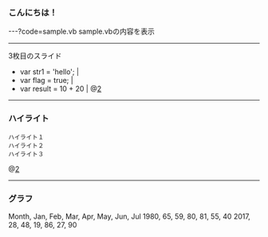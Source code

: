### こんにちは！
  
---?code=sample.vb
sample.vbの内容を表示

---
3枚目のスライド

- var str1 = 'hello'; |
- var flag = true; |
- var result = 10 + 20 |
@[2](コメント)

---
### ハイライト
```
ハイライト１  
ハイライト２  
ハイライト３  
```
@[2](2行目)

---
### グラフ

<canvas data-chart="radar">
 Month, Jan, Feb, Mar, Apr, May, Jun, Jul
  1980, 65, 59, 80, 81, 55, 40
  2017, 28, 48, 19, 86, 27, 90
</canvas>
  

